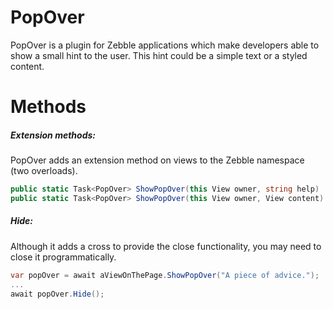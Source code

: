 # PopOver

PopOver is a plugin for Zebble applications which make developers able to show a small hint to the user. This hint could be a simple text or a styled content.


# Methods

##### Extension methods:
PopOver adds an extension method on views to the Zebble namespace (two overloads).
```csharp
public static Task<PopOver> ShowPopOver(this View owner, string help)
public static Task<PopOver> ShowPopOver(this View owner, View content)
```

##### Hide:
Although it adds a cross to provide the close functionality, you may need to close it programmatically.

```csharp
var popOver = await aViewOnThePage.ShowPopOver("A piece of advice.");
...
await popOver.Hide();
```